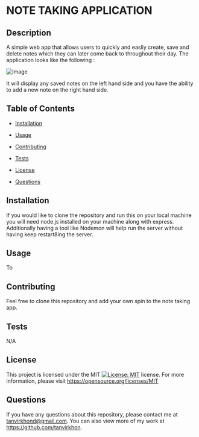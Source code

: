 # NOTE TAKING APPLICATION

## Description 
A simple web app that allows users to quickly and easliy create, save and delete notes which they can later come back to throughout their day. The application looks like the following :

![image](https://user-images.githubusercontent.com/119143763/222590739-1bb2bc85-61e8-46da-881d-365c742fc307.png)

It will display any saved notes on the left hand side and you have the ability to add a new note on the right hand side. 

## Table of Contents
    
* [Installation](#installation) 
    
* [Usage](#usage) 
    
* [Contributing](#contributing) 
    
* [Tests](#tests) 
    
* [License](#license) 
    
* [Questions](#questions)
    

## Installation 
If you would like to clone the repository and run this on your local machine you will need node.js installed on your machine along with express. Additionally having a tool like Nodemon will help run the server without having keep restart8ing the server. 
    
## Usage
To 
    
## Contributing 
Feel free to clone this repository and add your own spin to the note taking app.
    
## Tests 
N/A

## License
This project is licensed under the MIT [![License: MIT](https://img.shields.io/badge/License-MIT-yellow.svg)](https://opensource.org/licenses/MIT) license. For more information, please visit https://opensource.org/licenses/MIT
    
## Questions
If you have any questions about this repository, please contact me at tanvirkhond@gmail.com. You can also view more of my work at https://github.com/tanvirkhon.
